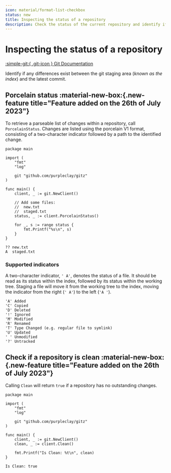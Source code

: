 ```yaml
---
icon: material/format-list-checkbox
status: new
title: Inspecting the status of a repository
description: Check the status of the current repository and identify if any changes exist
---
```


# Inspecting the status of a repository

[:simple-git:{ .git-icon } Git Documentation](https://git-scm.com/docs/git-status)

Identify if any differences exist between the git staging area (_known as the index_) and the latest commit.

## Porcelain status :material-new-box:{.new-feature title="Feature added on the 26th of July 2023"}

To retrieve a parseable list of changes within a repository, call `PorcelainStatus`. Changes are listed using the porcelain V1 format, consisting of a two-character indicator followed by a path to the identified change.

```{ .go .select linenums="1" }
package main

import (
    "fmt"
    "log"

    git "github.com/purpleclay/gitz"
)

func main() {
    client, _ := git.NewClient()

    // Add some files:
    //  new.txt
    //  staged.txt
    status, _ := client.PorcelainStatus()

    for _, s := range status {
        fmt.Printf("%s\n", s)
    }
}
```

```{ .text .no-select .no-copy }
?? new.txt
A  staged.txt
```

### Supported indicators

A two-character indicator, `' A'`, denotes the status of a file. It should be read as its status within the index, followed by its status within the working tree. Staging a file will move it from the working tree to the index, moving the indicator from the right (`' A'`) to the left (`'A '`).

```{ .text .no-select .no-copy }
'A' Added
'C' Copied
'D' Deleted
'!' Ignored
'M' Modified
'R' Renamed
'T' Type Changed (e.g. regular file to symlink)
'U' Updated
' ' Unmodified
'?' Untracked
```

## Check if a repository is clean :material-new-box:{.new-feature title="Feature added on the 26th of July 2023"}

Calling `Clean` will return `true` if a repository has no outstanding changes.

```{ .go .select linenums="1" }
package main

import (
    "fmt"
    "log"

    git "github.com/purpleclay/gitz"
)

func main() {
    client, _ := git.NewClient()
    clean, _ := client.Clean()

    fmt.Printf("Is Clean: %t\n", clean)
}
```

```{ .text .no-select .no-copy }
Is Clean: true
```

